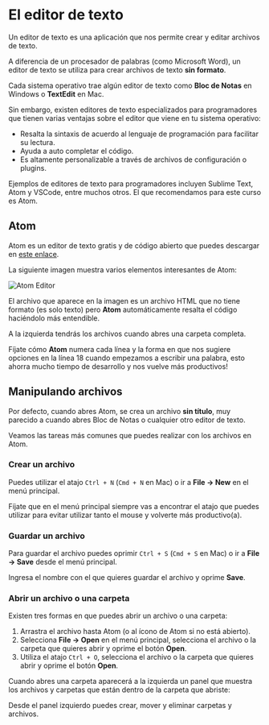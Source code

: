 # El editor de texto

Un editor de texto es una aplicación que nos permite crear y editar archivos de texto.

A diferencia de un procesador de palabras \(como Microsoft Word\), un editor de texto se utiliza para crear archivos de texto **sin formato**.

Cada sistema operativo trae algún editor de texto como **Bloc de Notas** en Windows o **TextEdit** en Mac.

Sin embargo, existen editores de texto especializados para programadores que tienen varias ventajas sobre el editor que viene en tu sistema operativo:

* Resalta la sintaxis de acuerdo al lenguaje de programación para facilitar su lectura.
* Ayuda a auto completar el código.
* Es altamente personalizable a través de archivos de configuración o plugins.

Ejemplos de editores de texto para programadores incluyen Sublime Text, Atom y VSCode, entre muchos otros. El que recomendamos para este curso es Atom.

## Atom

Atom es un editor de texto gratis y de código abierto que puedes descargar en [este enlace](https://atom.io/).

La siguiente imagen muestra varios elementos interesantes de Atom:

![Atom Editor](https://s3.amazonaws.com/makeitreal/images/full-stack-curriculum/atom-editor.jpg)

El archivo que aparece en la imagen es un archivo HTML que no tiene formato \(es solo texto\) pero **Atom** automáticamente resalta el código haciéndolo más entendible.

A la izquierda tendrás los archivos cuando abres una carpeta completa.

Fíjate cómo **Atom** numera cada línea y la forma en que nos sugiere opciones en la línea 18 cuando empezamos a escribir una palabra, esto ahorra mucho tiempo de desarrollo y nos vuelve más productivos!

## Manipulando archivos

Por defecto, cuando abres Atom, se crea un archivo **sin título**, muy parecido a cuando abres Bloc de Notas o cualquier otro editor de texto.

Veamos las tareas más comunes que puedes realizar con los archivos en Atom.

### Crear un archivo

Puedes utilizar el atajo `Ctrl + N` \(`Cmd + N` en Mac\) o ir a **File -&gt; New** en el menú principal.

Fíjate que en el menú principal siempre vas a encontrar el atajo que puedes utilizar para evitar utilizar tanto el mouse y volverte más productivo\(a\).

### Guardar un archivo

Para guardar el archivo puedes oprimir `Ctrl + S` \(`Cmd + S` en Mac\) o ir a **File -&gt; Save** desde el menú principal.

Ingresa el nombre con el que quieres guardar el archivo y oprime **Save**.

### Abrir un archivo o una carpeta

Existen tres formas en que puedes abrir un archivo o una carpeta:

1. Arrastra el archivo hasta Atom \(o al ícono de Atom si no está abierto\).
2. Selecciona **File -&gt; Open** en el menú principal, selecciona el archivo o la carpeta que quieres abrir y oprime el botón **Open**.
3. Utiliza el atajo `Ctrl + O`, selecciona el archivo o la carpeta que quieres abrir y oprime el botón **Open**.

Cuando abres una carpeta aparecerá a la izquierda un panel que muestra los archivos y carpetas que están dentro de la carpeta que abriste:

Desde el panel izquierdo puedes crear, mover y eliminar carpetas y archivos.

